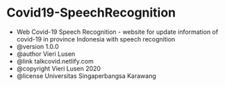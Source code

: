 # Covid19-SpeechRecognition
* Web Covid-19 Speech Recognition - website for update information of covid-19 in province Indonesia with speech recognition
* @version 1.0.0
* @author Vieri Lusen
* @link talkcovid.netlify.com
* @copyright Vieri Lusen 2020
* @license Universitas Singaperbangsa Karawang
